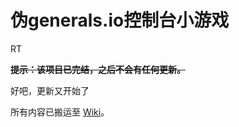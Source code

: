 # 伪generals.io控制台小游戏

RT

~~**提示：该项目已完结，之后不会有任何更新。**~~

好吧，更新又开始了

所有内容已搬运至 [Wiki](https://github.com/jwcub/fake-generals/wiki)。